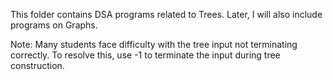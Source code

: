 This folder contains DSA programs related to Trees. Later, I will also include programs on Graphs.

Note: Many students face difficulty with the tree input not terminating correctly. 
To resolve this, use -1 to terminate the input during tree construction.
